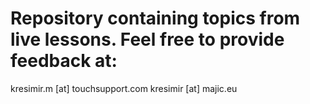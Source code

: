 # Repository containing topics from live lessons. Feel free to provide feedback at:
kresimir.m [at] touchsupport.com
kresimir [at] majic.eu

